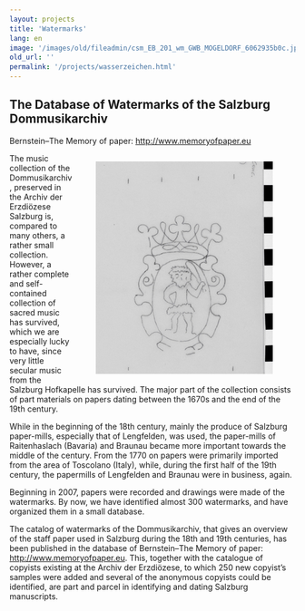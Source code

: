 ```yaml
---
layout: projects
title: 'Watermarks'
lang: en
image: '/images/old/fileadmin/csm_EB_201_wm_GWB_MOGELDORF_6062935b0c.jpg'
old_url: ''
permalink: '/projects/wasserzeichen.html'
---
```

## The Database of Watermarks of the Salzburg Dommusikarchiv
Bernstein–The Memory of paper: http://www.memoryofpaper.eu

<div style="float: right;">
   <figure class="figure">
      <div class="float-left">
         <img src="/images/csm_WZ_0019b_bedbb1c0d2.jpg">
      </div>
     </figure>
</div>

The music collection of the Dommusikarchiv, preserved in the Archiv der Erzdiözese Salzburg is, compared to many others, a rather small collection. However, a rather complete and self-contained collection of sacred music has survived, which we are especially lucky to have, since very little secular music from the Salzburg Hofkapelle has survived. The major part of the collection consists of part materials on papers dating between the 1670s and the end of the 19th century.

While in the beginning of the 18th century, mainly the produce of Salzburg paper-mills, especially that of Lengfelden, was used, the paper-mills of Raitenhaslach (Bavaria) and Braunau became more important towards the middle of the century. From the 1770 on papers were primarily imported from the area of Toscolano (Italy), while, during the first half of the 19th century, the papermills of Lengfelden and Braunau were in business, again.

Beginning in 2007, papers were recorded and drawings were made of the watermarks.  By now, we have identified almost 300 watermarks, and have organized them in a small database.

The catalog of watermarks of the Dommusikarchiv, that gives an overview of the staff paper used in Salzburg during the 18th and 19th centuries, has been published in the database of Bernstein–The Memory of paper: http://www.memoryofpaper.eu. This, together with the catalogue of copyists existing at the Archiv der Erzdiözese, to which 250 new copyist’s samples were added and several of the anonymous copyists could be identified, are part and parcel in identifying and dating Salzburg manuscripts.
